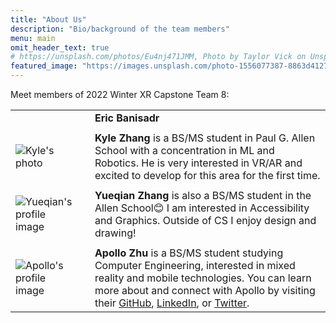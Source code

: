 ```yaml
---
title: "About Us"
description: "Bio/background of the team members"
menu: main
omit_header_text: true
# https://unsplash.com/photos/Eu4nj471JMM, Photo by Taylor Vick on Unsplash
featured_image: "https://images.unsplash.com/photo-1556077387-8863d4127fbf"
---
```


<!--
The middle column and extra rows in the table adds a little more spacing.
Eventually, I'm hoping that our images and texts will balance out the width.
If it turns out that's not the case, I'll fix the layout later.
-->

<!-- and I'll probably switch to use my own picture if it turns out that's what everyone else does :) -->

Meet members of 2022 Winter XR Capstone Team 8:

||||
|--|--|--|
|||**Eric Banisadr**|
|||
|![Kyle's photo](../images/guohaz.jpeg)||**Kyle Zhang** is a BS/MS student in Paul G. Allen School with a concentration in ML and Robotics. He is very interested in VR/AR and excited to develop for this area for the first time.|
|||
|![Yueqian's profile image](../images/yq.jpg)||**Yueqian Zhang** is also a BS/MS student in the Allen School😊 I am interested in Accessibility and Graphics. Outside of CS I enjoy design and drawing!
|||
|![Apollo's profile image](../images/zhuzhiyu.png)||**Apollo Zhu** is a BS/MS student studying Computer Engineering, interested in mixed reality and mobile technologies. You can learn more about and connect with Apollo by visiting their [GitHub](https://github.com/ApolloZhu), [LinkedIn](https://www.linkedin.com/in/apollozhu/), or [Twitter](https://twitter.com/zhuzhiyu_).|

